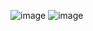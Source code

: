 ![image](https://user-images.githubusercontent.com/76067475/210660341-a668c7b2-0d8e-49a2-8c7c-fe0cc8523145.png)
![image](https://user-images.githubusercontent.com/76067475/210660407-dcda7057-eda5-4e89-9589-366b8e507eb9.png)
